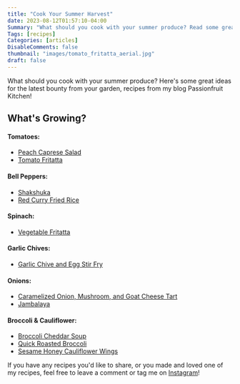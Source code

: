 ```yaml
---
title: "Cook Your Summer Harvest"
date: 2023-08-12T01:57:10-04:00
Summary: "What should you cook with your summer produce? Read some great ideas for the latest bounty from your garden."
Tags: [recipes]
Categories: [articles]
DisableComments: false
thumbnail: "images/tomato_fritatta_aerial.jpg"
draft: false
---
```


What should you cook with your summer produce? Here's some great ideas for the latest bounty from your garden, recipes from my blog Passionfruit Kitchen!

## What's Growing?

#### Tomatoes:

- [Peach Caprese Salad](https://passionfruitkitchen.com/posts/peach-burrata-caprese-salad/)
- [Tomato Fritatta](https://passionfruitkitchen.com/posts/vegetable-fritatta/)

#### Bell Peppers:

- [Shakshuka](https://passionfruitkitchen.com/posts/ratatouille-shakshuka/)
- [Red Curry Fried Rice](https://passionfruitkitchen.com/posts/red-curry-fried-rice/)

#### Spinach:

- [Vegetable Fritatta](https://passionfruitkitchen.com/posts/vegetable-fritatta/)

#### Garlic Chives:

- [Garlic Chive and Egg Stir Fry](https://passionfruitkitchen.com/posts/garlic-chive-egg-stir-fry/)

#### Onions:

- [Caramelized Onion, Mushroom, and Goat Cheese Tart](https://passionfruitkitchen.com/posts/caramelized-onion-mushroom-goat-cheese-galette/)
- [Jambalaya](https://passionfruitkitchen.com/posts/jambalaya/)

#### Broccoli & Cauliflower:

- [Broccoli Cheddar Soup](https://passionfruitkitchen.com/posts/broccoli-cheddar-soup/)
- [Quick Roasted Broccoli](https://passionfruitkitchen.com/posts/quick-roasted-broccoli/)
- [Sesame Honey Cauliflower Wings](https://passionfruitkitchen.com/posts/sesame-honey-cauliflower-wings/)

If you have any recipes you'd like to share, or you made and loved one of my recipes, feel free to leave a comment or tag me on [Instagram](https://www.instagram.com/passionfruit_kitchen/)!